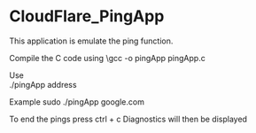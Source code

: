 # CloudFlare_PingApp
This application is emulate the ping function.

Compile the C code using
\gcc -o pingApp pingApp.c

Use\
./pingApp address
  

Example
sudo ./pingApp google.com

To end the pings press ctrl + c
Diagnostics will then be displayed

